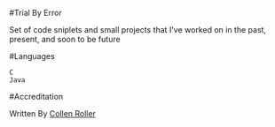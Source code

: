 #Trial By Error

Set of code sniplets and small projects that I've worked on in the past, present, and soon to be future 

#Languages

	C
	Java

#Accreditation

Written By [Collen Roller][1]

[1]: https://github.com/collen-roller

